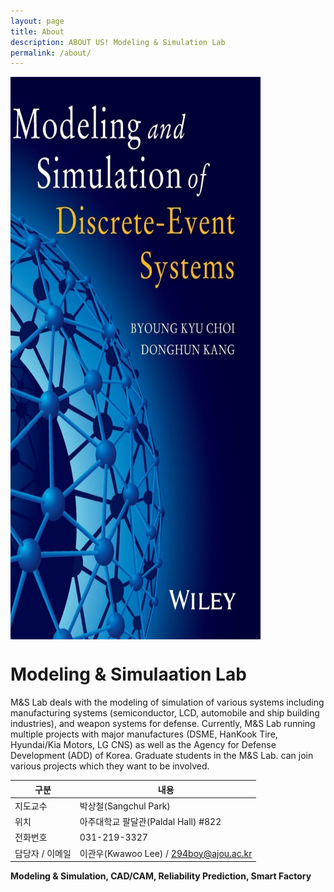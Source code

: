 ```yaml
---
layout: page
title: About
description: ABOUT US! Modeling & Simulation Lab
permalink: /about/
---
```


<img src="./../assets/img/about/title.jpg" height="900px" width="400px" align="center">

# Modeling & Simulaation Lab

 M&S Lab deals with the modeling of simulation of various systems including manufacturing systems (semiconductor, LCD, automobile and ship building industries), and weapon systems for defense. Currently, M&S Lab running multiple projects with major manufactures (DSME, HanKook Tire, Hyundai/Kia Motors, LG CNS) as well as the Agency for Defense Development (ADD) of Korea. Graduate students in the M&S Lab. can join various projects which they want to be involved.



| 구분            | 내용                                   |
| --------------- | -------------------------------------- |
| 지도교수        | 박상철(Sangchul Park)                  |
| 위치            | 아주대학교 팔달관(Paldal Hall) #822    |
| 전화번호        | 031-219-3327                           |
| 담당자 / 이메일 | 이관우(Kwawoo Lee) / 294boy@ajou.ac.kr |



**Modeling & Simulation, CAD/CAM, Reliability Prediction, Smart Factory**

